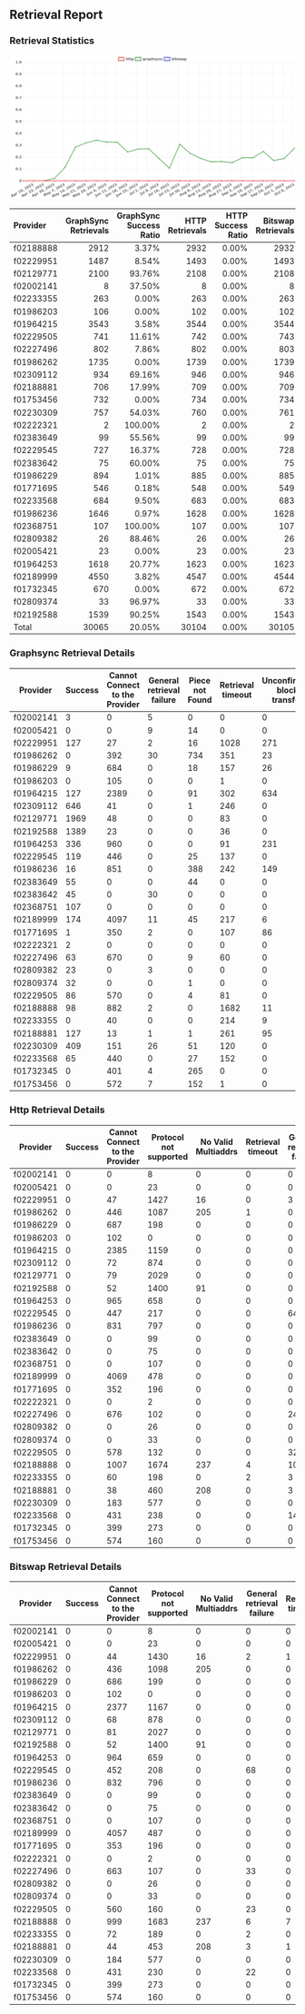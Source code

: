 ## Retrieval Report
### Retrieval Statistics
<img src="https://raw.githubusercontent.com/data-preservation-programs/filplus-checker-assets/main/filecoin-project/filecoin-plus-large-datasets/issues/1277/1697088674735.png"/>

| Provider  | GraphSync Retrievals | GraphSync Success Ratio | HTTP Retrievals | HTTP Success Ratio | Bitswap Retrievals | Bitswap Success Ratio |
| :-------- | -------------------: | ----------------------: | --------------: | -----------------: | -----------------: | --------------------: |
| f02188888 |                 2912 |                   3.37% |            2932 |              0.00% |               2932 |                 0.00% |
| f02229951 |                 1487 |                   8.54% |            1493 |              0.00% |               1493 |                 0.00% |
| f02129771 |                 2100 |                  93.76% |            2108 |              0.00% |               2108 |                 0.00% |
| f02002141 |                    8 |                  37.50% |               8 |              0.00% |                  8 |                 0.00% |
| f02233355 |                  263 |                   0.00% |             263 |              0.00% |                263 |                 0.00% |
| f01986203 |                  106 |                   0.00% |             102 |              0.00% |                102 |                 0.00% |
| f01964215 |                 3543 |                   3.58% |            3544 |              0.00% |               3544 |                 0.00% |
| f02229505 |                  741 |                  11.61% |             742 |              0.00% |                743 |                 0.00% |
| f02227496 |                  802 |                   7.86% |             802 |              0.00% |                803 |                 0.00% |
| f01986262 |                 1735 |                   0.00% |            1739 |              0.00% |               1739 |                 0.00% |
| f02309112 |                  934 |                  69.16% |             946 |              0.00% |                946 |                 0.00% |
| f02188881 |                  706 |                  17.99% |             709 |              0.00% |                709 |                 0.00% |
| f01753456 |                  732 |                   0.00% |             734 |              0.00% |                734 |                 0.00% |
| f02230309 |                  757 |                  54.03% |             760 |              0.00% |                761 |                 0.00% |
| f02222321 |                    2 |                 100.00% |               2 |              0.00% |                  2 |                 0.00% |
| f02383649 |                   99 |                  55.56% |              99 |              0.00% |                 99 |                 0.00% |
| f02229545 |                  727 |                  16.37% |             728 |              0.00% |                728 |                 0.00% |
| f02383642 |                   75 |                  60.00% |              75 |              0.00% |                 75 |                 0.00% |
| f01986229 |                  894 |                   1.01% |             885 |              0.00% |                885 |                 0.00% |
| f01771695 |                  546 |                   0.18% |             548 |              0.00% |                549 |                 0.00% |
| f02233568 |                  684 |                   9.50% |             683 |              0.00% |                683 |                 0.00% |
| f01986236 |                 1646 |                   0.97% |            1628 |              0.00% |               1628 |                 0.00% |
| f02368751 |                  107 |                 100.00% |             107 |              0.00% |                107 |                 0.00% |
| f02809382 |                   26 |                  88.46% |              26 |              0.00% |                 26 |                 0.00% |
| f02005421 |                   23 |                   0.00% |              23 |              0.00% |                 23 |                 0.00% |
| f01964253 |                 1618 |                  20.77% |            1623 |              0.00% |               1623 |                 0.00% |
| f02189999 |                 4550 |                   3.82% |            4547 |              0.00% |               4544 |                 0.00% |
| f01732345 |                  670 |                   0.00% |             672 |              0.00% |                672 |                 0.00% |
| f02809374 |                   33 |                  96.97% |              33 |              0.00% |                 33 |                 0.00% |
| f02192588 |                 1539 |                  90.25% |            1543 |              0.00% |               1543 |                 0.00% |
| Total     |                30065 |                  20.05% |           30104 |              0.00% |              30105 |                 0.00% |

### Graphsync Retrieval Details
| Provider  | Success | Cannot Connect to the Provider | General retrieval failure | Piece not Found | Retrieval timeout | Unconfirmed block transfer | No Valid Multiaddrs |
| --------- | ------- | ------------------------------ | ------------------------- | --------------- | ----------------- | -------------------------- | ------------------- |
| f02002141 | 3       | 0                              | 5                         | 0               | 0                 | 0                          | 0                   |
| f02005421 | 0       | 0                              | 9                         | 14              | 0                 | 0                          | 0                   |
| f02229951 | 127     | 27                             | 2                         | 16              | 1028              | 271                        | 16                  |
| f01986262 | 0       | 392                            | 30                        | 734             | 351               | 23                         | 205                 |
| f01986229 | 9       | 684                            | 0                         | 18              | 157               | 26                         | 0                   |
| f01986203 | 0       | 105                            | 0                         | 0               | 1                 | 0                          | 0                   |
| f01964215 | 127     | 2389                           | 0                         | 91              | 302               | 634                        | 0                   |
| f02309112 | 646     | 41                             | 0                         | 1               | 246               | 0                          | 0                   |
| f02129771 | 1969    | 48                             | 0                         | 0               | 83                | 0                          | 0                   |
| f02192588 | 1389    | 23                             | 0                         | 0               | 36                | 0                          | 91                  |
| f01964253 | 336     | 960                            | 0                         | 0               | 91                | 231                        | 0                   |
| f02229545 | 119     | 446                            | 0                         | 25              | 137               | 0                          | 0                   |
| f01986236 | 16      | 851                            | 0                         | 388             | 242               | 149                        | 0                   |
| f02383649 | 55      | 0                              | 0                         | 44              | 0                 | 0                          | 0                   |
| f02383642 | 45      | 0                              | 30                        | 0               | 0                 | 0                          | 0                   |
| f02368751 | 107     | 0                              | 0                         | 0               | 0                 | 0                          | 0                   |
| f02189999 | 174     | 4097                           | 11                        | 45              | 217               | 6                          | 0                   |
| f01771695 | 1       | 350                            | 2                         | 0               | 107               | 86                         | 0                   |
| f02222321 | 2       | 0                              | 0                         | 0               | 0                 | 0                          | 0                   |
| f02227496 | 63      | 670                            | 0                         | 9               | 60                | 0                          | 0                   |
| f02809382 | 23      | 0                              | 3                         | 0               | 0                 | 0                          | 0                   |
| f02809374 | 32      | 0                              | 0                         | 1               | 0                 | 0                          | 0                   |
| f02229505 | 86      | 570                            | 0                         | 4               | 81                | 0                          | 0                   |
| f02188888 | 98      | 882                            | 2                         | 0               | 1682              | 11                         | 237                 |
| f02233355 | 0       | 40                             | 0                         | 0               | 214               | 9                          | 0                   |
| f02188881 | 127     | 13                             | 1                         | 1               | 261               | 95                         | 208                 |
| f02230309 | 409     | 151                            | 26                        | 51              | 120               | 0                          | 0                   |
| f02233568 | 65      | 440                            | 0                         | 27              | 152               | 0                          | 0                   |
| f01732345 | 0       | 401                            | 4                         | 265             | 0                 | 0                          | 0                   |
| f01753456 | 0       | 572                            | 7                         | 152             | 1                 | 0                          | 0                   |

### Http Retrieval Details
| Provider  | Success | Cannot Connect to the Provider | Protocol not supported | No Valid Multiaddrs | Retrieval timeout | General retrieval failure |
| --------- | ------- | ------------------------------ | ---------------------- | ------------------- | ----------------- | ------------------------- |
| f02002141 | 0       | 0                              | 8                      | 0                   | 0                 | 0                         |
| f02005421 | 0       | 0                              | 23                     | 0                   | 0                 | 0                         |
| f02229951 | 0       | 47                             | 1427                   | 16                  | 0                 | 3                         |
| f01986262 | 0       | 446                            | 1087                   | 205                 | 1                 | 0                         |
| f01986229 | 0       | 687                            | 198                    | 0                   | 0                 | 0                         |
| f01986203 | 0       | 102                            | 0                      | 0                   | 0                 | 0                         |
| f01964215 | 0       | 2385                           | 1159                   | 0                   | 0                 | 0                         |
| f02309112 | 0       | 72                             | 874                    | 0                   | 0                 | 0                         |
| f02129771 | 0       | 79                             | 2029                   | 0                   | 0                 | 0                         |
| f02192588 | 0       | 52                             | 1400                   | 91                  | 0                 | 0                         |
| f01964253 | 0       | 965                            | 658                    | 0                   | 0                 | 0                         |
| f02229545 | 0       | 447                            | 217                    | 0                   | 0                 | 64                        |
| f01986236 | 0       | 831                            | 797                    | 0                   | 0                 | 0                         |
| f02383649 | 0       | 0                              | 99                     | 0                   | 0                 | 0                         |
| f02383642 | 0       | 0                              | 75                     | 0                   | 0                 | 0                         |
| f02368751 | 0       | 0                              | 107                    | 0                   | 0                 | 0                         |
| f02189999 | 0       | 4069                           | 478                    | 0                   | 0                 | 0                         |
| f01771695 | 0       | 352                            | 196                    | 0                   | 0                 | 0                         |
| f02222321 | 0       | 0                              | 2                      | 0                   | 0                 | 0                         |
| f02227496 | 0       | 676                            | 102                    | 0                   | 0                 | 24                        |
| f02809382 | 0       | 0                              | 26                     | 0                   | 0                 | 0                         |
| f02809374 | 0       | 0                              | 33                     | 0                   | 0                 | 0                         |
| f02229505 | 0       | 578                            | 132                    | 0                   | 0                 | 32                        |
| f02188888 | 0       | 1007                           | 1674                   | 237                 | 4                 | 10                        |
| f02233355 | 0       | 60                             | 198                    | 0                   | 2                 | 3                         |
| f02188881 | 0       | 38                             | 460                    | 208                 | 0                 | 3                         |
| f02230309 | 0       | 183                            | 577                    | 0                   | 0                 | 0                         |
| f02233568 | 0       | 431                            | 238                    | 0                   | 0                 | 14                        |
| f01732345 | 0       | 399                            | 273                    | 0                   | 0                 | 0                         |
| f01753456 | 0       | 574                            | 160                    | 0                   | 0                 | 0                         |

### Bitswap Retrieval Details
| Provider  | Success | Cannot Connect to the Provider | Protocol not supported | No Valid Multiaddrs | General retrieval failure | Retrieval timeout |
| --------- | ------- | ------------------------------ | ---------------------- | ------------------- | ------------------------- | ----------------- |
| f02002141 | 0       | 0                              | 8                      | 0                   | 0                         | 0                 |
| f02005421 | 0       | 0                              | 23                     | 0                   | 0                         | 0                 |
| f02229951 | 0       | 44                             | 1430                   | 16                  | 2                         | 1                 |
| f01986262 | 0       | 436                            | 1098                   | 205                 | 0                         | 0                 |
| f01986229 | 0       | 686                            | 199                    | 0                   | 0                         | 0                 |
| f01986203 | 0       | 102                            | 0                      | 0                   | 0                         | 0                 |
| f01964215 | 0       | 2377                           | 1167                   | 0                   | 0                         | 0                 |
| f02309112 | 0       | 68                             | 878                    | 0                   | 0                         | 0                 |
| f02129771 | 0       | 81                             | 2027                   | 0                   | 0                         | 0                 |
| f02192588 | 0       | 52                             | 1400                   | 91                  | 0                         | 0                 |
| f01964253 | 0       | 964                            | 659                    | 0                   | 0                         | 0                 |
| f02229545 | 0       | 452                            | 208                    | 0                   | 68                        | 0                 |
| f01986236 | 0       | 832                            | 796                    | 0                   | 0                         | 0                 |
| f02383649 | 0       | 0                              | 99                     | 0                   | 0                         | 0                 |
| f02383642 | 0       | 0                              | 75                     | 0                   | 0                         | 0                 |
| f02368751 | 0       | 0                              | 107                    | 0                   | 0                         | 0                 |
| f02189999 | 0       | 4057                           | 487                    | 0                   | 0                         | 0                 |
| f01771695 | 0       | 353                            | 196                    | 0                   | 0                         | 0                 |
| f02222321 | 0       | 0                              | 2                      | 0                   | 0                         | 0                 |
| f02227496 | 0       | 663                            | 107                    | 0                   | 33                        | 0                 |
| f02809382 | 0       | 0                              | 26                     | 0                   | 0                         | 0                 |
| f02809374 | 0       | 0                              | 33                     | 0                   | 0                         | 0                 |
| f02229505 | 0       | 560                            | 160                    | 0                   | 23                        | 0                 |
| f02188888 | 0       | 999                            | 1683                   | 237                 | 6                         | 7                 |
| f02233355 | 0       | 72                             | 189                    | 0                   | 2                         | 0                 |
| f02188881 | 0       | 44                             | 453                    | 208                 | 3                         | 1                 |
| f02230309 | 0       | 184                            | 577                    | 0                   | 0                         | 0                 |
| f02233568 | 0       | 431                            | 230                    | 0                   | 22                        | 0                 |
| f01732345 | 0       | 399                            | 273                    | 0                   | 0                         | 0                 |
| f01753456 | 0       | 574                            | 160                    | 0                   | 0                         | 0                 |
